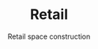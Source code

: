 ---
template: ProjectIndex
title: Retail
subtitle: Retail space construction
meta:
  noindex: true
  title: Retail
featuredImage: 'https://ucarecdn.com/48e39e19-b0cb-432c-83fd-a573bbd1fbb2/'
---